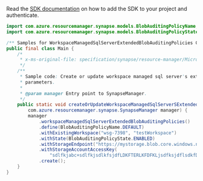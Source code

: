 Read the [SDK documentation](https://github.com/Azure/azure-sdk-for-java/blob/azure-resourcemanager-synapse_1.0.0-beta.2/sdk/synapse/azure-resourcemanager-synapse/README.md) on how to add the SDK to your project and authenticate.

```java
import com.azure.resourcemanager.synapse.models.BlobAuditingPolicyName;
import com.azure.resourcemanager.synapse.models.BlobAuditingPolicyState;

/** Samples for WorkspaceManagedSqlServerExtendedBlobAuditingPolicies CreateOrUpdate. */
public final class Main {
    /*
     * x-ms-original-file: specification/synapse/resource-manager/Microsoft.Synapse/stable/2021-06-01/examples/CreateWorkspaceManagedSqlServerExetendedBlobAuditingSettingsWithMinParameters.json
     */
    /**
     * Sample code: Create or update workspace managed sql server's extended blob auditing policy of with minimal
     * parameters.
     *
     * @param manager Entry point to SynapseManager.
     */
    public static void createOrUpdateWorkspaceManagedSqlServerSExtendedBlobAuditingPolicyOfWithMinimalParameters(
        com.azure.resourcemanager.synapse.SynapseManager manager) {
        manager
            .workspaceManagedSqlServerExtendedBlobAuditingPolicies()
            .define(BlobAuditingPolicyName.DEFAULT)
            .withExistingWorkspace("wsg-7398", "testWorkspace")
            .withState(BlobAuditingPolicyState.ENABLED)
            .withStorageEndpoint("https://mystorage.blob.core.windows.net")
            .withStorageAccountAccessKey(
                "sdlfkjabc+sdlfkjsdlkfsjdfLDKFTERLKFDFKLjsdfksjdflsdkfD2342309432849328476458/3RSD==")
            .create();
    }
}
```
